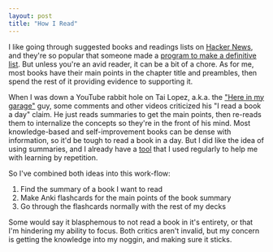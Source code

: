 ```yaml
---
layout: post
title: "How I Read"
---
```


I like going through suggested books and readings lists on [Hacker News](https://news.ycombinator.com), and they're so popular that someone made a [program to make a definitive list](https://towardsdatascience.com/hacker-news-book-suggestions-64b88099947). But unless you're an avid reader, it can be a bit of a chore. As for me, most books have their main points in the chapter title and preambles, then spend the rest of it providing evidence to supporting it.

When I was down a YouTube rabbit hole on Tai Lopez, a.k.a. the ["Here in my garage"](https://knowyourmeme.com/memes/here-in-my-garage) guy, some comments and other videos criticized his "I read a book a day" claim. He just reads summaries to get the main points, then re-reads them to internalize the concepts so they're in the front of his mind. Most knowledge-based and self-improvement books can be dense with information, so it'd be tough to read a book in a day. But I did like the idea of using summaries, and I already have a [tool](https://apps.ankiweb.net/) that I used regularly to help me with learning by repetition.

So I've combined both ideas into this work-flow:
1. Find the summary of a book I want to read
2. Make Anki flashcards for the main points of the book summary
3. Go through the flashcards normally with the rest of my decks

Some would say it blasphemous to not read a book in it's entirety, or that I'm hindering my ability to focus. Both critics aren't invalid, but my concern is getting the knowledge into my noggin, and making sure it sticks.
